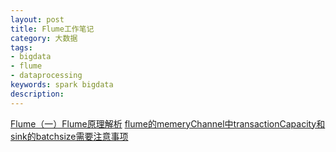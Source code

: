 ```yaml
---
layout: post
title: Flume工作笔记
category: 大数据
tags:
- bigdata
- flume
- dataprocessing
keywords: spark bigdata
description:
---
```


[Flume（一）Flume原理解析](https://www.cnblogs.com/zhangyinhua/p/7803486.html#_label0)
[flume的memeryChannel中transactionCapacity和sink的batchsize需要注意事项](https://www.cnblogs.com/nucdy/p/6895952.html)
<!-- more -->
